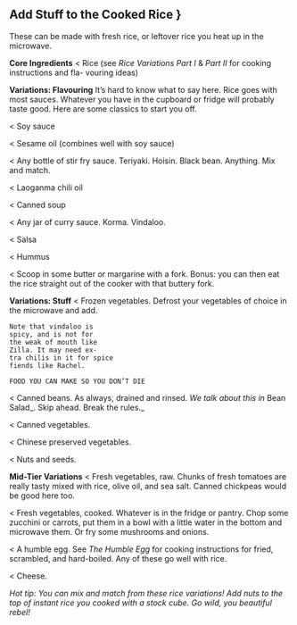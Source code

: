 ## Add Stuff to the Cooked Rice }

These can be made with fresh rice, or leftover rice you heat up in the
microwave.

**Core Ingredients**
< Rice (see _Rice Variations Part I_ & _Part II_ for cooking instructions and fla-
vouring ideas)

**Variations: Flavouring**
It’s hard to know what to say here. Rice goes with most sauces. Whatever
you have in the cupboard or fridge will probably taste good. Here are some
classics to start you off.

< Soy sauce

< Sesame oil (combines well with soy sauce)

< Any bottle of stir fry sauce. Teriyaki. Hoisin. Black bean. Anything. Mix
and match.

< Laoganma chili oil

< Canned soup

< Any jar of curry sauce. Korma. Vindaloo.

< Salsa

< Hummus

< Scoop in some butter or margarine with a fork. Bonus: you can then eat
the rice straight out of the cooker with that buttery fork.

**Variations: Stuff**
< Frozen vegetables. Defrost your vegetables of choice in the microwave
and add.

```
Note that vindaloo is
spicy, and is not for
the weak of mouth like
Zilla. It may need ex-
tra chilis in it for spice
fiends like Rachel.
```

```
FOOD YOU CAN MAKE SO YOU DON’T DIE
```
< Canned beans. As always, drained and rinsed. _We talk about this in_ Bean
Salad_. Skip ahead. Break the rules._

< Canned vegetables.

< Chinese preserved vegetables.

< Nuts and seeds.

**Mid-Tier Variations**
< Fresh vegetables, raw. Chunks of fresh tomatoes are really tasty mixed
with rice, olive oil, and sea salt. Canned chickpeas would be good here
too.

< Fresh vegetables, cooked. Whatever is in the fridge or pantry. Chop some
zucchini or carrots, put them in a bowl with a little water in the bottom
and microwave them. Or fry some mushrooms and onions.

< A humble egg. See _The Humble Egg_ for cooking instructions for fried,
scrambled, and hard-boiled. Any of these go well with rice.

< Cheese.

_Hot tip: You can mix and match from these rice variations! Add nuts to the top of
instant rice you cooked with a stock cube. Go wild, you beautiful rebel!_